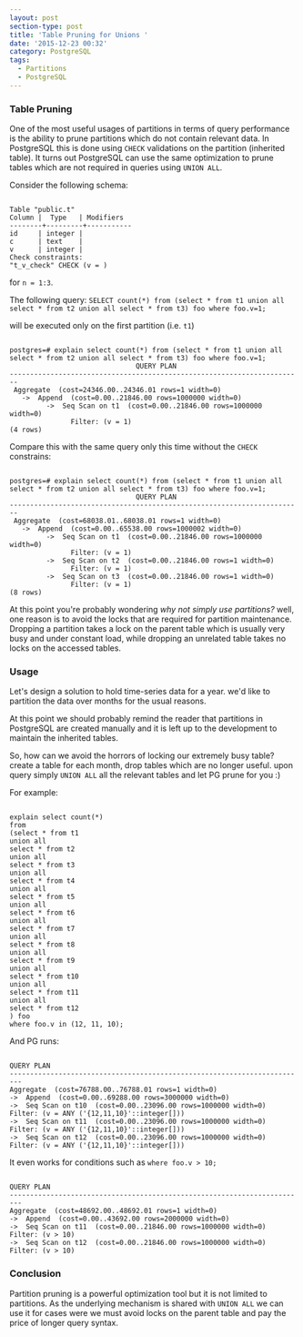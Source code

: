 ```yaml
---
layout: post
section-type: post
title: 'Table Pruning for Unions '
date: '2015-12-23 00:32'
category: PostgreSQL
tags:
  - Partitions
  - PostgreSQL
---
```


### Table Pruning

One of the most useful usages of partitions in terms of query performance is the ability to prune partitions which do not contain relevant data.
In PostgreSQL this is done using `CHECK` validations on the partition (inherited table).
It turns out PostgreSQL can use the same optimization to prune tables which are not required in queries using `UNION ALL`.

Consider the following schema:

<pre><code data-trim class="sql">
Table "public.t<n>"
Column |  Type   | Modifiers
--------+---------+-----------
id     | integer |
c      | text    |
v      | integer |
Check constraints:
"t<n>_v_check" CHECK (v = <n>)
</code></pre>

for `n = 1:3`.

The following query:
`SELECT count(*) from (select * from t1 union all select * from t2 union all select * from t3) foo where foo.v=1; `

will be executed only on the first partition (i.e. `t1`)

<pre><code data-trim class="sql">
postgres=# explain select count(*) from (select * from t1 union all select * from t2 union all select * from t3) foo where foo.v=1;
                               QUERY PLAN                               
------------------------------------------------------------------------
 Aggregate  (cost=24346.00..24346.01 rows=1 width=0)
   ->  Append  (cost=0.00..21846.00 rows=1000000 width=0)
         ->  Seq Scan on t1  (cost=0.00..21846.00 rows=1000000 width=0)
               Filter: (v = 1)
(4 rows)
</code></pre>

Compare this with the same query only this time without the `CHECK` constrains:

<pre><code data-trim class="sql">
postgres=# explain select count(*) from (select * from t1 union all select * from t2 union all select * from t3) foo where foo.v=1;
                               QUERY PLAN                               
------------------------------------------------------------------------
 Aggregate  (cost=68038.01..68038.01 rows=1 width=0)
   ->  Append  (cost=0.00..65538.00 rows=1000002 width=0)
         ->  Seq Scan on t1  (cost=0.00..21846.00 rows=1000000 width=0)
               Filter: (v = 1)
         ->  Seq Scan on t2  (cost=0.00..21846.00 rows=1 width=0)
               Filter: (v = 1)
         ->  Seq Scan on t3  (cost=0.00..21846.00 rows=1 width=0)
               Filter: (v = 1)
(8 rows)
</code></pre>

At this point you're probably wondering _why not simply use partitions?_
well, one reason is to avoid the locks that are required for partition maintenance.
Dropping a partition takes a lock on the parent table which is usually very busy and under constant load, while dropping an unrelated table takes no locks on the accessed tables.

### Usage
Let's design a solution to hold time-series data for a year.
we'd like to partition the data over months for the usual reasons.

At this point we should probably remind the reader that partitions in PostgreSQL are created manually and it is left up to the development to maintain the inherited tables.

So, how can we avoid the horrors of locking our extremely busy table?
create a table for each month, drop tables which are no longer useful.
upon query simply `UNION ALL` all the relevant tables and let PG prune for you :)

For example:

<pre><code data-trim class="sql">
explain select count(*)
from
(select * from t1
union all
select * from t2
union all
select * from t3
union all
select * from t4
union all
select * from t5
union all
select * from t6
union all
select * from t7
union all
select * from t8
union all
select * from t9
union all
select * from t10
union all
select * from t11
union all
select * from t12
) foo
where foo.v in (12, 11, 10);
</code></pre>

And PG runs:

<pre><code data-trim class="sql">
QUERY PLAN                                
-------------------------------------------------------------------------
Aggregate  (cost=76788.00..76788.01 rows=1 width=0)
->  Append  (cost=0.00..69288.00 rows=3000000 width=0)
->  Seq Scan on t10  (cost=0.00..23096.00 rows=1000000 width=0)
Filter: (v = ANY ('{12,11,10}'::integer[]))
->  Seq Scan on t11  (cost=0.00..23096.00 rows=1000000 width=0)
Filter: (v = ANY ('{12,11,10}'::integer[]))
->  Seq Scan on t12  (cost=0.00..23096.00 rows=1000000 width=0)
Filter: (v = ANY ('{12,11,10}'::integer[]))
</code></pre>

It even works for conditions such as `where foo.v > 10;`

<pre><code data-trim class="sql">
QUERY PLAN                                
-------------------------------------------------------------------------
Aggregate  (cost=48692.00..48692.01 rows=1 width=0)
->  Append  (cost=0.00..43692.00 rows=2000000 width=0)
->  Seq Scan on t11  (cost=0.00..21846.00 rows=1000000 width=0)
Filter: (v > 10)
->  Seq Scan on t12  (cost=0.00..21846.00 rows=1000000 width=0)
Filter: (v > 10)
</code></pre>

### Conclusion
Partition pruning is a powerful optimization tool but it is not limited to partitions.
As the underlying mechanism is shared with `UNION ALL` we can use it for cases were we must avoid locks on the parent table and pay the price of longer query syntax.
